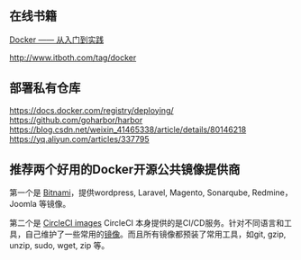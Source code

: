 ## 在线书籍

[Docker —— 从入门到实践](https://yeasy.gitbooks.io/docker_practice)

http://www.itboth.com/tag/docker

## 部署私有仓库
https://docs.docker.com/registry/deploying/
https://github.com/goharbor/harbor
https://blog.csdn.net/weixin_41465338/article/details/80146218
https://yq.aliyun.com/articles/337795


## 推荐两个好用的Docker开源公共镜像提供商
第一个是 [Bitnami](https://github.com/bitnami)，提供wordpress, Laravel, Magento, Sonarqube, Redmine，Joomla 等镜像。

第二个是 [CircleCI images](https://github.com/circleci/circleci-images)
CircleCI 本身提供的是CI/CD服务。针对不同语言和工具，自己维护了一些常用的[镜像](https://circleci.com/docs/2.0/circleci-images/)。而且所有镜像都预装了常用工具，如git, gzip, unzip, sudo, wget, zip 等。
